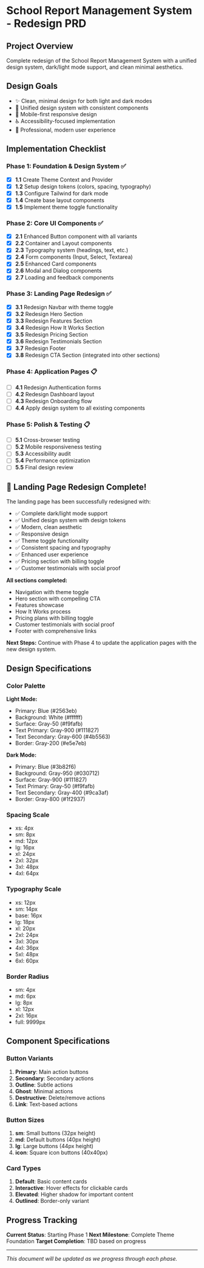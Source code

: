 # School Report Management System - Redesign PRD

## Project Overview
Complete redesign of the School Report Management System with a unified design system, dark/light mode support, and clean minimal aesthetics.

## Design Goals
- ✨ Clean, minimal design for both light and dark modes
- 🎨 Unified design system with consistent components
- 📱 Mobile-first responsive design
- ♿ Accessibility-focused implementation
- 🚀 Professional, modern user experience

## Implementation Checklist

### Phase 1: Foundation & Design System ✅
- [x] **1.1** Create Theme Context and Provider
- [x] **1.2** Setup design tokens (colors, spacing, typography)
- [x] **1.3** Configure Tailwind for dark mode
- [x] **1.4** Create base layout components
- [x] **1.5** Implement theme toggle functionality

### Phase 2: Core UI Components ✅
- [x] **2.1** Enhanced Button component with all variants
- [x] **2.2** Container and Layout components
- [x] **2.3** Typography system (headings, text, etc.)
- [x] **2.4** Form components (Input, Select, Textarea)
- [x] **2.5** Enhanced Card components
- [x] **2.6** Modal and Dialog components
- [x] **2.7** Loading and feedback components

### Phase 3: Landing Page Redesign ✅
- [x] **3.1** Redesign Navbar with theme toggle
- [x] **3.2** Redesign Hero Section
- [x] **3.3** Redesign Features Section
- [x] **3.4** Redesign How It Works Section
- [x] **3.5** Redesign Pricing Section
- [x] **3.6** Redesign Testimonials Section
- [x] **3.7** Redesign Footer
- [x] **3.8** Redesign CTA Section (integrated into other sections)

### Phase 4: Application Pages 📋
- [ ] **4.1** Redesign Authentication forms
- [ ] **4.2** Redesign Dashboard layout
- [ ] **4.3** Redesign Onboarding flow
- [ ] **4.4** Apply design system to all existing components

### Phase 5: Polish & Testing 📋
- [ ] **5.1** Cross-browser testing
- [ ] **5.2** Mobile responsiveness testing
- [ ] **5.3** Accessibility audit
- [ ] **5.4** Performance optimization
- [ ] **5.5** Final design review

## 🎉 Landing Page Redesign Complete!

The landing page has been successfully redesigned with:
- ✅ Complete dark/light mode support
- ✅ Unified design system with design tokens
- ✅ Modern, clean aesthetic
- ✅ Responsive design
- ✅ Theme toggle functionality
- ✅ Consistent spacing and typography
- ✅ Enhanced user experience
- ✅ Pricing section with billing toggle
- ✅ Customer testimonials with social proof

**All sections completed:**
- Navigation with theme toggle
- Hero section with compelling CTA
- Features showcase
- How It Works process
- Pricing plans with billing toggle
- Customer testimonials with social proof
- Footer with comprehensive links

**Next Steps:** Continue with Phase 4 to update the application pages with the new design system.

## Design Specifications

### Color Palette
**Light Mode:**
- Primary: Blue (#2563eb)
- Background: White (#ffffff)
- Surface: Gray-50 (#f9fafb)
- Text Primary: Gray-900 (#111827)
- Text Secondary: Gray-600 (#4b5563)
- Border: Gray-200 (#e5e7eb)

**Dark Mode:**
- Primary: Blue (#3b82f6)
- Background: Gray-950 (#030712)
- Surface: Gray-900 (#111827)
- Text Primary: Gray-50 (#f9fafb)
- Text Secondary: Gray-400 (#9ca3af)
- Border: Gray-800 (#1f2937)

### Spacing Scale
- xs: 4px
- sm: 8px
- md: 12px
- lg: 16px
- xl: 24px
- 2xl: 32px
- 3xl: 48px
- 4xl: 64px

### Typography Scale
- xs: 12px
- sm: 14px
- base: 16px
- lg: 18px
- xl: 20px
- 2xl: 24px
- 3xl: 30px
- 4xl: 36px
- 5xl: 48px
- 6xl: 60px

### Border Radius
- sm: 4px
- md: 6px
- lg: 8px
- xl: 12px
- 2xl: 16px
- full: 9999px

## Component Specifications

### Button Variants
1. **Primary**: Main action buttons
2. **Secondary**: Secondary actions
3. **Outline**: Subtle actions
4. **Ghost**: Minimal actions
5. **Destructive**: Delete/remove actions
6. **Link**: Text-based actions

### Button Sizes
1. **sm**: Small buttons (32px height)
2. **md**: Default buttons (40px height)
3. **lg**: Large buttons (44px height)
4. **icon**: Square icon buttons (40x40px)

### Card Types
1. **Default**: Basic content cards
2. **Interactive**: Hover effects for clickable cards
3. **Elevated**: Higher shadow for important content
4. **Outlined**: Border-only variant

## Progress Tracking
**Current Status**: Starting Phase 1
**Next Milestone**: Complete Theme Foundation
**Target Completion**: TBD based on progress

---
*This document will be updated as we progress through each phase.*